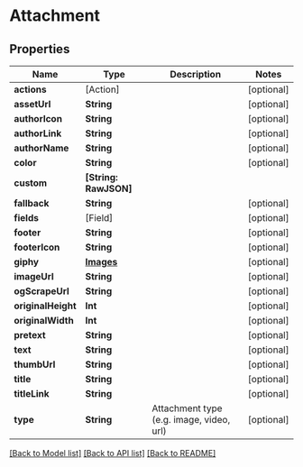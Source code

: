# Attachment

## Properties
Name | Type | Description | Notes
------------ | ------------- | ------------- | -------------
**actions** | [Action] |  | [optional] 
**assetUrl** | **String** |  | [optional] 
**authorIcon** | **String** |  | [optional] 
**authorLink** | **String** |  | [optional] 
**authorName** | **String** |  | [optional] 
**color** | **String** |  | [optional] 
**custom** | **[String: RawJSON]** |  | 
**fallback** | **String** |  | [optional] 
**fields** | [Field] |  | [optional] 
**footer** | **String** |  | [optional] 
**footerIcon** | **String** |  | [optional] 
**giphy** | [**Images**](Images.md) |  | [optional] 
**imageUrl** | **String** |  | [optional] 
**ogScrapeUrl** | **String** |  | [optional] 
**originalHeight** | **Int** |  | [optional] 
**originalWidth** | **Int** |  | [optional] 
**pretext** | **String** |  | [optional] 
**text** | **String** |  | [optional] 
**thumbUrl** | **String** |  | [optional] 
**title** | **String** |  | [optional] 
**titleLink** | **String** |  | [optional] 
**type** | **String** | Attachment type (e.g. image, video, url) | [optional] 

[[Back to Model list]](../README.md#documentation-for-models) [[Back to API list]](../README.md#documentation-for-api-endpoints) [[Back to README]](../README.md)



